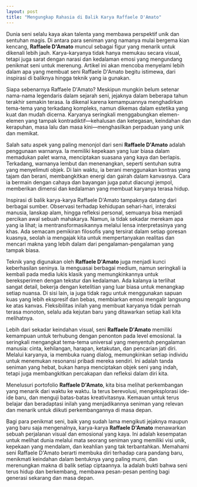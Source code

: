 ```yaml
---
layout: post
title: "Mengungkap Rahasia di Balik Karya Raffaele D'Amato"
---
```


Dunia seni selalu kaya akan talenta yang membawa perspektif unik dan sentuhan magis. Di antara para seniman yang namanya mulai bergema kian kencang, **Raffaele D'Amato** muncul sebagai figur yang menarik untuk dikenali lebih jauh. Karya-karyanya tidak hanya memukau secara visual, tetapi juga sarat dengan narasi dan kedalaman emosi yang mengundang penikmat seni untuk merenung. Artikel ini akan mencoba menyelami lebih dalam apa yang membuat seni Raffaele D'Amato begitu istimewa, dari inspirasi di baliknya hingga teknik yang ia gunakan.

Siapa sebenarnya Raffaele D'Amato? Meskipun mungkin belum setenar nama-nama legendaris dalam sejarah seni, jejaknya dalam beberapa tahun terakhir semakin terasa. Ia dikenal karena kemampuannya menghadirkan tema-tema yang terkadang kompleks, namun dikemas dalam estetika yang kuat dan mudah dicerna. Karyanya seringkali menggabungkan elemen-elemen yang tampak kontradiktif—kehalusan dan ketegasan, keindahan dan kerapuhan, masa lalu dan masa kini—menghasilkan perpaduan yang unik dan memikat.

Salah satu aspek yang paling menonjol dari seni **Raffaele D'Amato** adalah penggunaan warnanya. Ia memiliki kepekaan yang luar biasa dalam memadukan palet warna, menciptakan suasana yang kaya dan berlapis. Terkadang, warnanya lembut dan menenangkan, seperti sentuhan sutra yang menyelimuti objek. Di lain waktu, ia berani menggunakan kontras yang tajam dan berani, membangkitkan energi dan gairah dalam kanvasnya. Cara ia bermain dengan cahaya dan bayangan juga patut diacungi jempol, memberikan dimensi dan kedalaman yang membuat karyanya terasa hidup.

Inspirasi di balik karya-karya Raffaele D'Amato tampaknya datang dari berbagai sumber. Observasi terhadap kehidupan sehari-hari, interaksi manusia, lanskap alam, hingga refleksi personal, semuanya bisa menjadi percikan awal sebuah mahakarya. Namun, ia tidak sekadar merekam apa yang ia lihat; ia mentransformasikannya melalui lensa interpretasinya yang khas. Ada semacam pemikiran filosofis yang tersirat dalam setiap goresan kuasnya, seolah ia mengajak kita untuk mempertanyakan realitas dan mencari makna yang lebih dalam dari pengalaman-pengalaman yang tampak biasa.

Teknik yang digunakan oleh **Raffaele D'Amato** juga menjadi kunci keberhasilan seninya. Ia menguasai berbagai medium, namun seringkali ia kembali pada media lukis klasik yang memungkinkannya untuk bereksperimen dengan tekstur dan kedalaman. Ada kalanya ia terlihat sangat detail, bekerja dengan ketelitian yang luar biasa untuk menangkap setiap nuansa. Di sisi lain, ia juga tidak ragu untuk menggunakan sapuan kuas yang lebih ekspresif dan bebas, membiarkan emosi mengalir langsung ke atas kanvas. Fleksibilitas inilah yang membuat karyanya tidak pernah terasa monoton, selalu ada kejutan baru yang ditawarkan setiap kali kita melihatnya.

Lebih dari sekadar keindahan visual, seni **Raffaele D'Amato** memiliki kemampuan untuk terhubung dengan penonton pada level emosional. Ia seringkali mengangkat tema-tema universal yang menyentuh pengalaman manusia: cinta, kehilangan, harapan, ketakutan, dan pencarian jati diri. Melalui karyanya, ia membuka ruang dialog, memungkinkan setiap individu untuk menemukan resonansi pribadi mereka sendiri. Ini adalah tanda seniman yang hebat, bukan hanya menciptakan objek seni yang indah, tetapi juga membangkitkan percakapan dan refleksi dalam diri kita.

Menelusuri portofolio **Raffaele D'Amato**, kita bisa melihat perkembangan yang menarik dari waktu ke waktu. Ia terus berevolusi, mengeksplorasi ide-ide baru, dan menguji batas-batas kreativitasnya. Kemauan untuk terus belajar dan beradaptasi inilah yang menjadikannya seniman yang relevan dan menarik untuk diikuti perkembangannya di masa depan.

Bagi para penikmat seni, baik yang sudah lama mengikuti jejaknya maupun yang baru saja mengenalnya, karya-karya **Raffaele D'Amato** menawarkan sebuah perjalanan visual dan emosional yang kaya. Ini adalah kesempatan untuk melihat dunia melalui mata seorang seniman yang memiliki visi unik, kepekaan yang mendalam, dan keahlian yang tak terbantahkan. Memahami seni Raffaele D'Amato berarti membuka diri terhadap cara pandang baru, menikmati keindahan dalam bentuknya yang paling murni, dan merenungkan makna di balik setiap ciptaannya. Ia adalah bukti bahwa seni terus hidup dan berkembang, membawa pesan-pesan penting bagi generasi sekarang dan masa depan.
